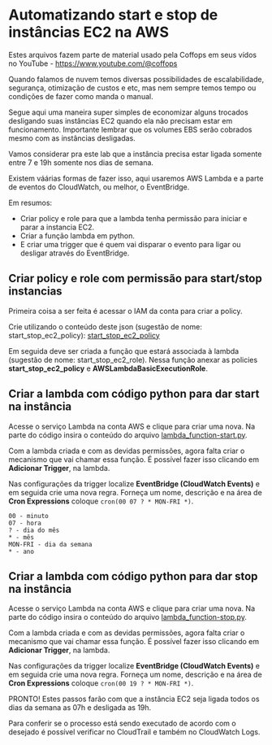# Automatizando start e stop de instâncias EC2 na AWS

Estes arquivos fazem parte de material usado pela Coffops em seus vídos no YouTube - https://www.youtube.com/@coffops

Quando falamos de nuvem temos diversas possibilidades de escalabilidade, segurança, otimização de custos e etc, mas nem sempre temos tempo ou condições de fazer como manda o manual.

Segue aqui uma maneira super simples de economizar alguns trocados desligando suas instâncias EC2 quando ela não precisam estar em funcionamento. Importante lembrar que os volumes EBS serão cobrados mesmo com as instâncias desligadas.

Vamos considerar pra este lab que a instância precisa estar ligada somente entre 7 e 19h somente nos dias de semana.

Existem váárias formas de fazer isso, aqui usaremos AWS Lambda e a parte de eventos do CloudWatch, ou melhor, o EventBridge.

Em resumos:

- Criar policy e role para que a lambda tenha permissão para iniciar e parar a instancia EC2.
- Criar a função lambda em python.
- E criar uma trigger que é quem vai disparar o evento para ligar ou desligar através do EventBridge.



## Criar policy e role com permissão para start/stop instancias

Primeira coisa a ser feita é acessar o IAM da conta para criar a policy.

Crie utilizando o conteúdo deste json (sugestão de nome: start_stop_ec2_policy): [start_stop_ec2_policy](https://github.com/coffopsoficial/aws-start-stop-ec2/blob/main/start_stop_ec2_policy)



Em seguida deve ser criada a função que estará associada à lambda (sugestão de nome: start_stop_ec2_role). Nessa função anexar as policies **start_stop_ec2_policy** e **AWSLambdaBasicExecutionRole**.


## Criar a lambda com código python para dar start na instância

Acesse o serviço Lambda na conta AWS e clique para criar uma nova. Na parte do código insira o conteúdo do arquivo [lambda_function-start.py](https://github.com/coffopsoficial/aws-start-stop-ec2/blob/main/lambda_function-start.py).

Com a lambda criada e com as devidas permissões, agora falta criar o mecanismo que vai chamar essa função. É possível fazer isso clicando em **Adicionar Trigger**, na lambda.

Nas configurações da trigger localize **EventBridge (CloudWatch Events)** e em seguida crie uma nova regra. Forneça um nome, descrição e na área de **Cron Expressions** coloque `cron(00 07 ? * MON-FRI *)`.
```
00 - minuto
07 - hora
? - dia do mês
* - mês
MON-FRI - dia da semana
* - ano
```

## Criar a lambda com código python para dar stop na instância

Acesse o serviço Lambda na conta AWS e clique para criar uma nova. Na parte do código insira o conteúdo do arquivo [lambda_function-stop.py](https://github.com/coffopsoficial/aws-start-stop-ec2/blob/main/lambda_function-stop.py).

Com a lambda criada e com as devidas permissões, agora falta criar o mecanismo que vai chamar essa função. É possível fazer isso clicando em **Adicionar Trigger**, na lambda.

Nas configurações da trigger localize **EventBridge (CloudWatch Events)** e em seguida crie uma nova regra. Forneça um nome, descrição e na área de **Cron Expressions** coloque `cron(00 19 ? * MON-FRI *)`.

PRONTO! Estes passos farão com que a instância EC2 seja ligada todos os dias da semana as 07h e desligada as 19h.

Para conferir se o processo está sendo executado de acordo com o desejado é possível verificar no CloudTrail e também no CloudWatch Logs.
